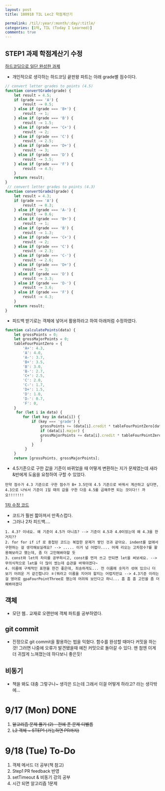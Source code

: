```yaml
---
layout: post
title: 180918 TIL Lec2 학점계산기

permalink: /til/:year/:month/:day/:title/
categories: [1막, TIL (Today I Learned)]
comments: true
---
```


## STEP1 과제 학점계산기 수정
[하드코딩으로 일단 완성한 과제](https://github.com/developersoom/javascript-grade/commit/a7bb2348bc4460f791a1cdf4a6a9f194e9aa224d)

- 개인적으로 생각하는 하드코딩 끝판왕 파트는 아래 grade별 점수이다. 
```javascript
// convert letter grades to points (4.5)
function convertGrade(grade) {
    let result = 4.5;
    if (grade === 'A') {
        result -= 0.5;
    } else if (grade === 'B+') {
        result -= 1;
    } else if (grade === 'B') {
        result -= 1.5;
    } else if (grade === 'C+') {
        result -= 2;
    } else if (grade === 'C') {
        result -= 2.5;
    } else if (grade === 'D+') {
        result -= 3;
    } else if (grade === 'D') {
        result -= 3.5;
    } else if (grade === 'F') {
        result -= 4.5;
    }
    return result;
}
 // convert letter grades to points (4.3)
function convertGrade2(grade) {
    let result = 4.3;
    if (grade === 'A') {
        result -= 0.3;
    } else if (grade === 'A-') {
        result -= 0.6;
    } else if (grade === 'B+') {
        result -= 1;
    } else if (grade === 'B') {
        result -= 1.3;
    } else if (grade === 'C+') {
        result -= 2;
    } else if (grade === 'C') {
        result -= 2.3;
    } else if (grade === 'C-') {
        result -= 2.6;
    } else if (grade === 'D+') {
        result -= 3;
    } else if (grade === 'D') {
        result -= 3.3;
    } else if (grade === 'D-') {
        result -= 3.6;
    } else if (grade === 'F') {
        result -= 4.3;
    }
    return result;
}
```
- 피드백 받기로는 객체에 넣어서 활용하라고 하여 아래처럼 수정하였다.

```javascript
function calculatePoints(data) {
    let grossPoints = 0;
    let grossMajorPoints = 0;
    tableFourPointZero = {
        'A+': 4.3,
        'A': 4.0,
        'A-': 3.7,
        'B+': 3.5,
        'B': 3.0,
        'B-': 2.7,
        'C+': 2.5,
        'C': 2.0,
        'C-': 1.7,
        'D+': 1.5,
        'D': 1.0,
        'D-': 0.7,
        'F': 0,
    }
     for (let i in data) {
        for (let key in data[i]) {
            if (key === 'grade') {
                grossPoints += (data[i].credit * tableFourPointZero[data[i][key]]);
                if (data[i].major) {
                grossMajorPoints += data[i].credit * tableFourPointZero[data[i][key]];
                }
            }
         }
    }
    return [grossPoints, grossMajorPoints];
```

- 4.5기준으로 구한 값을 기준이 바뀌었을 때 어떻게 변환하는 지가 문제였는데 새라&반에게 도움을 요청하여 구할 수 있었다. 
```text
만약 점수가 4.3 기준으로 구한 점수가 B+ 3.5인데 4.5 기준으로 바꿔서 계산하고 싶다면,
4.3으로 나눠서 기준이 1일 때의 값을 구한 다음 4.5를 곱해주면 되는 것이다!! 까오!!!!!!!
```

[1차 수정 코드](https://github.com/developersoom/javascript-grade/blob/f734b27459fe5601672ad6bdf03d9b3c8dacb0d4/L2_step1_gpaCal.js)

- 코드가 훨씬 짧아져서 만족스럽다. 
- 그러나 2차 피드백....
```text
1. 4.3? 이네요. 왜 기준이 4.5가 아니죠? --> 기준이 4.5과 4.0이었는데 왜 4.3을 한거지??
2. for for if if 로 중첩된 코드는 복잡한 문제가 쌓인 것과 같아요. indent를 없애서 구현하는 걸 생각해보실래요? --> ..... 이거 넘 어렵다.... 어제 리오는 고차함수?를 활용해보라고 했는데, 좀 더 고민해봐야할 듯
3. const와 let의 차이를 공부하시고, const를 먼저 쓰고 안되면 let을 써보세요. --> 무의식적으로 let을 더 많이 썼는데 습관을 바꿔야겠다~
4. 이름에 구체적인 표현을 한건 좋은데, 죄송하게도... 전 이름에 숫자가 섞여 있으니 더 보기 어려운 거 같긴합니다 ㅎ(뭐라고 이름을 지어야 할지는 어렵지만요 --> 4.3기준 이라는 걸 영어로 gpaFourPointThree로 했는데 어려워 보인다고 하니... 흠 흠 흠 고민을 좀 더 해봐야겠다
```

## 객체 
- 모던 웹.. 교재로 오랜만에 객체 파트를 공부하였다. 

## git commit
- 진정으로 git commit을 활용하는 법을 익혔다. 함수를 완성할 때마다 커밋을 하는 것! 
그러면 나중에 오류가 발견됐을때 예전 커밋으로 돌아갈 수 있다. 맨 첨엔 이게 더 귀찮게 느껴졌는데 하다보니 좋은듯! 

## 비동기
- 책을 봐도 대충 그렇구나~ 생각은 드는데 그래서 이걸 어떻게 하라고? 라는 생각밖에... 


# 9/17 (Mon) DONE
1. ~~알고리즘 문제 풀기 (2) - 전에 푼 문제 디벨롭~~
2. ~~L2 객체 ~ STEP1 (가능하면 PR까지)~~

# 9/18 (Tue) To-Do
1. 객체 메서드 더 공부(책 참고)
2. Step1 PR feedback 반영
3. setTimeout & 비동기 강의 공부 
4. 시간 되면 알고리즘 1문제 
